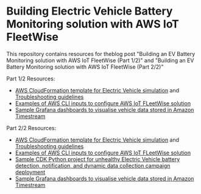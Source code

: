 # Building Electric Vehicle Battery Monitoring solution with AWS IoT FleetWise

This repository contains resources for theblog post "Building an EV Battery Monitoring solution with AWS IoT FleetWise (Part 1/2)" and "Building an EV Battery Monitoring solution with AWS IoT FleetWise (Part 2/2)"

Part 1/2 Resources:

- [AWS CloudFormation template for Electric Vehicle simulation](part1/simulatedvehicle/ec2simulation/template.yaml) and [Troubleshooting guidelines](troubleshooting.md)
- [Examples of AWS CLI inputs to configure AWS IoT FLeetWise solution](part1/cloud/cli-input-templates)
- [Sample Grafana dashboards to visualise vehicle data stored in Amazon Timestream](part1/dashboards)

Part 2/2 Resources:

- [AWS CloudFormation template for Electric Vehicle simulation](part2/simulatedvehicle/ec2simulation/template.yaml) and [Troubleshooting guidelines](troubleshooting.md)
- [Examples of AWS CLI inputs to configure AWS IoT FLeetWise solution](part2/cloud/cli-input-templates)
- [Sample CDK Python project for unhealthy Electric Vehicle battery detection, notification, and dynamic data collection campaign deployment](part2/cdk)
- [Sample Grafana dashboards to visualise vehicle data stored in Amazon Timestream](part2/dashboards)